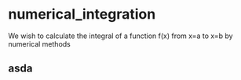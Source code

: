 # numerical_integration
We wish to calculate the integral of a function f(x) from x=a to x=b by numerical methods

## asda